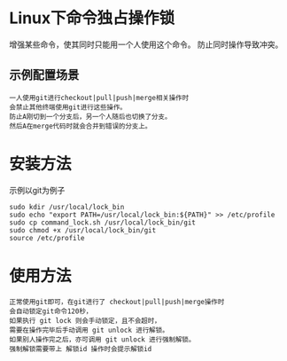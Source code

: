 # Linux下命令独占操作锁

增强某些命令，使其同时只能用一个人使用这个命令。
防止同时操作导致冲突。

## 示例配置场景

    一人使用git进行checkout|pull|push|merge相关操作时
    会禁止其他终端使用git进行这些操作。
    防止A刚切到一个分支后，另一个人随后也切换了分支。
    然后A在merge代码时就会合并到错误的分支上。

# 安装方法

示例以git为例子

```
sudo kdir /usr/local/lock_bin
sudo echo "export PATH=/usr/local/lock_bin:${PATH}" >> /etc/profile
sudo cp command_lock.sh /usr/local/lock_bin/git
sudo chmod +x /usr/local/lock_bin/git
source /etc/profile
```

# 使用方法

    正常使用git即可，在git进行了 checkout|pull|push|merge操作时
    会自动锁定git命令120秒，
    如果执行 git lock 则会手动锁定，且不会超时，
    需要在操作完毕后手动调用 git unlock 进行解锁。
    如果别人操作完之后，亦可调用 git unlock 进行强制解锁。
    强制解锁需要带上 解锁id 操作时会提示解锁id
